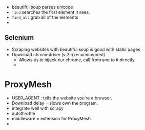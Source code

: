 - beautiful soup parses unicode
- ```find``` searches the first element it sees.
- ```find_all``` grab all of the elements
-

## Selenium
- Scraping websites with beautiful soup is good with static pages
- Download chromedriver (v 2.5 recommended)
  - Allows us to hijack our chrome, call from and to it directly
  -

# ProxyMesh
- USER_AGENT : tells the website you're a browser.
- Download delay = slows own the program.
- integrate well with scrapy
- autothrottle
- middleware = extension for ProxyMesh
- 
